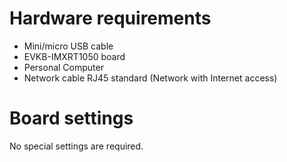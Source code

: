 Hardware requirements
===================
- Mini/micro USB cable
- EVKB-IMXRT1050 board
- Personal Computer
- Network cable RJ45 standard (Network with Internet access)

Board settings
============
No special settings are required.

